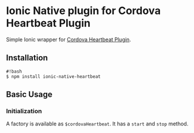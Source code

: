# Ionic Native plugin for Cordova Heartbeat Plugin
Simple Ionic wrapper for [Cordova Heartbeat Plugin](https://github.com/kroodle/cordova-plugin-heartbeat).

## Installation
```
#!bash
$ npm install ionic-native-heartbeat
```

## Basic Usage

### Initialization

A factory is available as `$cordovaHeartbeat`. It has a `start` and `stop` method.
